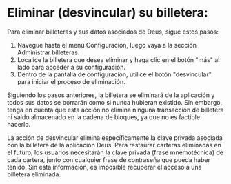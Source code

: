 # Eliminar (desvincular) su billetera:

Para eliminar billeteras y sus datos asociados de Deus, sigue estos pasos:

1. Navegue hasta el menú Configuración, luego vaya a la sección Administrar billeteras.
2. Localice la billetera que desea eliminar y haga clic en el botón "más" al lado para acceder a su configuración.
3. Dentro de la pantalla de configuración, utilice el botón "desvincular" para iniciar el proceso de eliminación.

Siguiendo los pasos anteriores, la billetera se eliminará de la aplicación y todos sus datos se borrarán como si nunca hubieran existido. Sin embargo, tenga en cuenta que esta acción no elimina ninguna transacción de billetera ni saldo almacenado en la cadena de bloques, ya que no es factible hacerlo.

La acción de desvincular elimina específicamente la clave privada asociada con la billetera de la aplicación Deus. Para restaurar carteras eliminadas en el futuro, los usuarios necesitarán la clave privada (frase mnemotécnica) de cada cartera, junto con cualquier frase de contraseña que pueda haber tenido. Sin esta información, es imposible recuperar el acceso a una billetera eliminada.